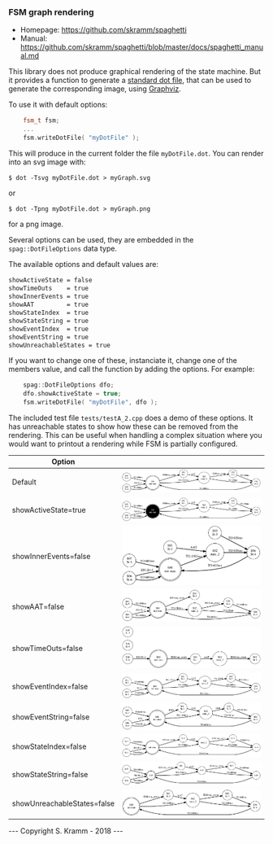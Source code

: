 
### FSM graph rendering

- Homepage: https://github.com/skramm/spaghetti
- Manual: https://github.com/skramm/spaghetti/blob/master/docs/spaghetti_manual.md

This library does not produce graphical rendering of the state machine.
But it provides a function to generate a [standard dot file](https://en.wikipedia.org/wiki/DOT_%28graph_description_language%29), that can be used to generate the corresponding image, using [Graphviz](https://www.graphviz.org/).

To use it with default options:
```C++
	fsm_t fsm;
	...
	fsm.writeDotFile( "myDotFile" );
```
This will produce in the current folder the file ```myDotFile.dot```.
You can render into an svg image with:
```
$ dot -Tsvg myDotFile.dot > myGraph.svg
```
or
```
$ dot -Tpng myDotFile.dot > myGraph.png
```
for a png image.

Several options can be used, they are embedded in the ```spag::DotFileOptions``` data type.

The available options and default values are:

```
showActiveState = false
showTimeOuts    = true
showInnerEvents = true
showAAT         = true
showStateIndex  = true
showStateString = true
showEventIndex  = true
showEventString = true
showUnreachableStates = true
```
If you want to change one of these, instanciate it, change one of the members value, and call the function by adding the options.
For example:

```C++
	spag::DotFileOptions dfo;
	dfo.showActiveState = true;
	fsm.writeDotFile( "myDotFile", dfo );
```

The included test file ```tests/testA_2.cpp``` does a demo of these options.
It has unreachable states to show how these can be removed from the rendering.
This can be useful when handling a complex situation where you would want to printout a rendering while FSM is partially configured.

| Option |   |
|-----------------------|----------------------------|
| Default               | ![test2_00](test_2_00.svg) |
| showActiveState=true  | ![test2_00](test_2_01.svg) |
| showInnerEvents=false | ![test2_00](test_2_02.svg) |
| showAAT=false         | ![test2_00](test_2_03.svg) |
| showTimeOuts=false    | ![test2_00](test_2_04.svg) |
| showEventIndex=false  | ![test2_00](test_2_05.svg) |
| showEventString=false | ![test2_00](test_2_06.svg) |
| showStateIndex=false  | ![test2_00](test_2_07.svg) |
| showStateString=false | ![test2_00](test_2_08.svg) |
| showUnreachableStates=false | ![test2_00](test_2_09.svg) |



--- Copyright S. Kramm - 2018 ---
